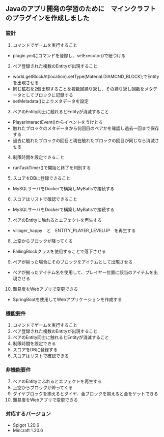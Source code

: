 ## Javaのアプリ開発の学習のために　マインクラフトのプラグインを作成しました

### 設計
1. コマンドでゲームを実行すること
 - plugin.ymlにコマンドを登録し、setExecutor()で紐づける

2. ペア登録された複数のEntityが出現すること
 - world.getBlockAt(location).setType(Material.DIAMOND_BLOCK);でEntityを出現させる
 - 同じ鉱石を2個出現することを複数回繰り返し、その繰り返し回数をメタデータとしてブロックに記録する
 - setMetadata()によりメタデータを設定

3. ペアのEntity同士に触れるとEntityが消滅すること
 - PlayerInteractEvent()からイベントをうけとる
 - 触れたブロックのメタデータから何回目のペアかを確認し過去一回まで保存する
 - 過去に触れたブロックの回目と現在触れたブロックの回目が同じなら消滅させる

4. 制限時間を設定できること
 - runTaskTimer()で開始と終了を判別する

5. スコアをDBに登録できること
 - MySQLサーバをDockerで構築しMyBatisで接続する

6. スコアはリストで確認できること
 - MySQLサーバをDockerで構築しMyBatisで接続する

7. ペアのEntityに触れるとエフェクトを再生する
 - villager_happy　と　ENTITY_PLAYER_LEVELUP　を再生する

8. 上空からブロックが降ってくる
 - FallingBlockクラスを使用することで落下させる

9. ペアが揃った場合にそのブロックをアイテムとして出現させる
 - ペアが揃ったアイテム名を使用して、プレイヤー位置に該当のアイテムを出現させる

10. 難易度をWebアプリで変更できる
 - SpringBootを使用してWebアプリケーションを作成する



### 機能要件
1. コマンドでゲームを実行すること
2. ペア登録された複数のEntityが出現すること
3. ペアのEntity同士に触れるとEntityが消滅すること
4. 制限時間を設定できる
5. スコアをDBに登録する
6. スコアはリストで確認できる

### 非機能要件
7. ペアのEntityにふれるとエフェクトを再生する
8. 上空からブロックが降ってくる
9. ダイヤブロックを揃えるとダイヤ、金ブロックを揃えると金をゲットできる
10. 難易度をWebアプリで変更できる

### 対応するバージョン
- Spigot 1.20.6
- Mincraft 1.20.6
